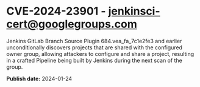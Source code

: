 # CVE-2024-23901 - jenkinsci-cert@googlegroups.com

Jenkins GitLab Branch Source Plugin 684.vea_fa_7c1e2fe3 and earlier unconditionally discovers projects that are shared with the configured owner group, allowing attackers to configure and share a project, resulting in a crafted Pipeline being built by Jenkins during the next scan of the group.

**Publish date:** 2024-01-24

